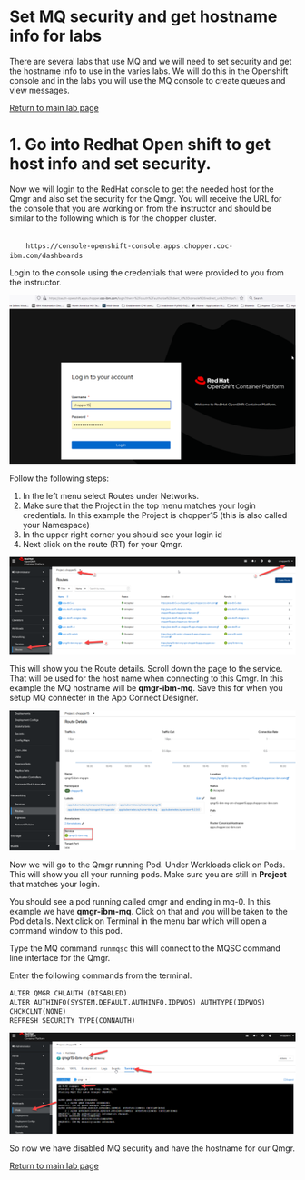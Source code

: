 # Set MQ security and get hostname info for labs

There are several labs that use MQ and we will need to set security and get the hostname info to use in the varies labs.
We will do this in the Openshift console and in the labs you will use the MQ console to create queues and view messages.

[Return to main lab page](../../index.md)

# 1. Go into Redhat Open shift to get host info and set security.

Now we will login to the RedHat console to get the needed host for the Qmgr and also set the security for the Qmgr.
You will receive the URL for the console that you are working on from the instructor and should be similar to the following which is for the chopper cluster.

<code>
    https://console-openshift-console.apps.chopper.coc-ibm.com/dashboards
</code>

Login to the console using the credentials that were provided to you from the instructor.   

![alt text][pic7]

Follow the following steps:
1. In the left menu select Routes under Networks.
2. Make sure that the Project in the top menu matches your login credentials.  In this example the Project is chopper15 (this is also called your Namespace)
3. In the upper right corner you should see your login id
4. Next click on the route (RT) for your Qmgr.

![alt text][pic8]

This will show you the Route details. Scroll down the page to the service.   That will be used for the host name when connecting to this Qmgr. In this example the MQ hostname will be **qmgr<num-student>-ibm-mq**. Save this for when you setup MQ connecter in the App Connect Designer.

![alt text][pic9]

Now we will go to the Qmgr running Pod. Under Workloads click on Pods.  This will show you all your running pods.  Make sure you are still in **Project** that matches your login.

You should see a pod running called qmgr and ending in mq-0. In this example we have **qmgr<num-student>-ibm-mq**.   Click on that and you will be taken to the Pod details.
Next click on Terminal in the menu bar which will open a command window to this pod.

Type the MQ command ``runmqsc`` this will connect to the MQSC command line interface for the Qmgr.

Enter the following commands from the terminal.

    ALTER QMGR CHLAUTH (DISABLED)
    ALTER AUTHINFO(SYSTEM.DEFAULT.AUTHINFO.IDPWOS) AUTHTYPE(IDPWOS) CHCKCLNT(NONE)
    REFRESH SECURITY TYPE(CONNAUTH)

![alt text][pic10]

So now we have disabled MQ security and have the hostname for our Qmgr.   

[Return to main lab page](../index.md)


[pic7]: images/mq-sec1.png
[pic8]: images/mq-svc2a.png
[pic9]: images/mq-svc3.png
[pic10]: images/mq-sec2.png
